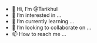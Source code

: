 - 👋 Hi, I’m @Tarikhul
- 👀 I’m interested in ...
- 🌱 I’m currently learning ...
- 💞️ I’m looking to collaborate on ...
- 📫 How to reach me ...

<!---
Tarikhul/Tarikhul is a ✨ special ✨ repository because its `README.md` (this file) appears on your GitHub profile.
You can click the Preview link to take a look at your changes.
--->
